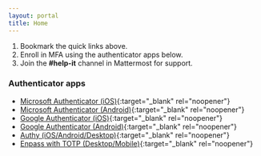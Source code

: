 ```yaml
---
layout: portal
title: Home
---
```


1. Bookmark the quick links above.
2. Enroll in MFA using the authenticator apps below.
3. Join the **#help-it** channel in Mattermost for support.

### Authenticator apps
- [Microsoft Authenticator (iOS)](https://apps.apple.com/us/app/microsoft-authenticator/id983156458){:target="_blank" rel="noopener"}
- [Microsoft Authenticator (Android)](https://play.google.com/store/apps/details?id=com.azure.authenticator){:target="_blank" rel="noopener"}
- [Google Authenticator (iOS)](https://apps.apple.com/us/app/google-authenticator/id388497605){:target="_blank" rel="noopener"}
- [Google Authenticator (Android)](https://play.google.com/store/apps/details?id=com.google.android.apps.authenticator2){:target="_blank" rel="noopener"}
- [Authy (iOS/Android/Desktop)](https://authy.com/download/){:target="_blank" rel="noopener"}
- [Enpass with TOTP (Desktop/Mobile)](https://get.enpass.io/){:target="_blank" rel="noopener"}